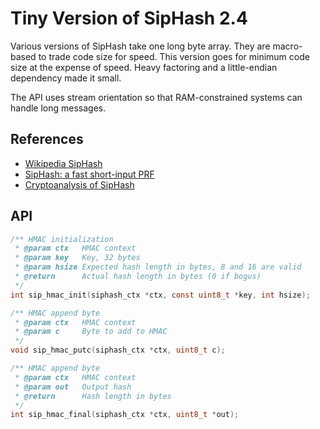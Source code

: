# Tiny Version of SipHash 2.4

Various versions of SipHash take one long byte array.
They are macro-based to trade code size for speed.
This version goes for minimum code size at the expense of speed.
Heavy factoring and a little-endian dependency made it small.

The API uses stream orientation so that RAM-constrained systems can handle long messages.

## References

- [Wikipedia SipHash](https://en.wikipedia.org/wiki/SipHash)
- [SipHash: a fast short-input PRF](https://www.aumasson.jp/siphash/siphash.pdf)
- [Cryptoanalysis of SipHash](https://eprint.iacr.org/2014/722.pdf)

## API

```C
/** HMAC initialization
 * @param ctx   HMAC context
 * @param key   Key, 32 bytes
 * @param hsize Expected hash length in bytes, 8 and 16 are valid
 * @return      Actual hash length in bytes (0 if bogus)
 */
int sip_hmac_init(siphash_ctx *ctx, const uint8_t *key, int hsize);

/** HMAC append byte
 * @param ctx   HMAC context
 * @param c     Byte to add to HMAC
 */
void sip_hmac_putc(siphash_ctx *ctx, uint8_t c);

/** HMAC append byte
 * @param ctx   HMAC context
 * @param out   Output hash
 * @return      Hash length in bytes
 */
int sip_hmac_final(siphash_ctx *ctx, uint8_t *out);
```
